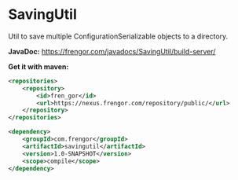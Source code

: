 # SavingUtil
Util to save multiple ConfigurationSerializable objects to a directory.

**JavaDoc:** <https://frengor.com/javadocs/SavingUtil/build-server/>

**Get it with maven:**
```xml
<repositories>
    <repository>
        <id>fren_gor</id>
        <url>https://nexus.frengor.com/repository/public/</url>
    </repository>
</repositories>
```   
```xml
<dependency>
    <groupId>com.frengor</groupId>
    <artifactId>savingutil</artifactId>
    <version>1.0-SNAPSHOT</version>
    <scope>compile</scope>
</dependency>
```
